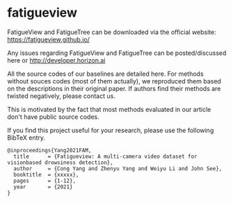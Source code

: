 # fatigueview

FatigueView and FatigueTree can be downloaded via the official website: https://fatigueview.github.io/

Any issues regarding FatigueView and FatigueTree can be posted/discussed here or http://developer.horizon.ai

All the source codes of our baselines are detailed here. For methods without souces codes (most of them actually), we reproduced them based on the descriptions in their original paper. If authors find their methods are twisted negatively, please contact us. 

This is motivated by the fact that most methods evaluated in our article don't have public source codes.

If you find this project useful for your research, please use the following BibTeX entry.

    @inproceedings{Yang2021FAM,
      title      = {Fatigueview: A multi-camera video dataset for visionbased drowsiness detection},
      author     = {Cong Yang and Zhenyu Yang and Weiyu Li and John See},
      booktitle  = {xxxxx},
      pages      = {1-12},
      year       = {2021}
    }
    
    
